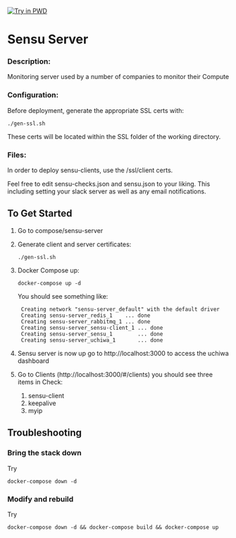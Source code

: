 [![Try in PWD](https://raw.githubusercontent.com/play-with-docker/stacks/master/assets/images/button.png)](https://labs.play-with-docker.com/?stack=https://raw.githubusercontent.com/tzoght/sandbox-docker/master/compose/sensu-server/docker-compose.yml)

# Sensu Server
### Description:

Monitoring server used by a number of companies to monitor their Compute

### Configuration:

Before deployment, generate the appropriate SSL certs with:

```
./gen-ssl.sh
```
These certs will be located within the SSL folder of the working directory.

### Files:

In order to deploy sensu-clients, use the /ssl/client certs.

Feel free to edit sensu-checks.json and sensu.json to your liking. This including setting your slack server as well as any email notifications.

## To Get Started
1. Go to compose/sensu-server
2. Generate client and server certificates:
   ``` 
   ./gen-ssl.sh 
   ```
3. Docker Compose up: 
   ``` 
   docker-compose up -d 
   ```
   You should see something like:
   ```
    Creating network "sensu-server_default" with the default driver
    Creating sensu-server_redis_1    ... done
    Creating sensu-server_rabbitmq_1 ... done
    Creating sensu-server_sensu-client_1 ... done
    Creating sensu-server_sensu_1        ... done
    Creating sensu-server_uchiwa_1       ... done
   ```
4. Sensu server is now up go to http://localhost:3000 to access the uchiwa dashboard

5. Go to Clients (http://localhost:3000/#/clients) you should see three items in Check:
    1. sensu-client
    2. keepalive
    3. myip

## Troubleshooting
### Bring the stack down
Try 
```
docker-compose down -d
```

### Modify and rebuild
Try 
```
docker-compose down -d && docker-compose build && docker-compose up

```


